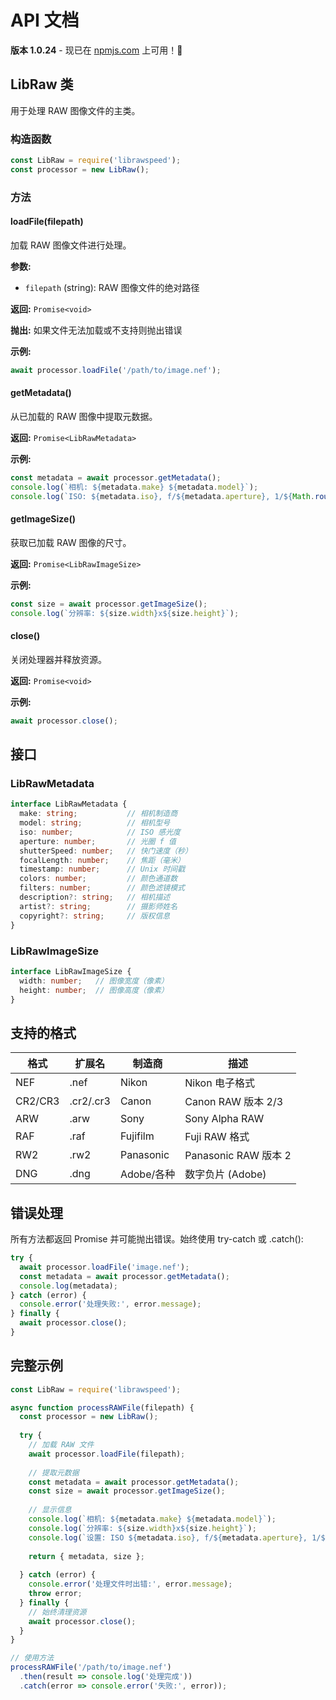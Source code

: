 # API 文档

**版本 1.0.24** - 现已在 [npmjs.com](https://www.npmjs.com/package/librawspeed) 上可用！🎉

## LibRaw 类

用于处理 RAW 图像文件的主类。

### 构造函数

```javascript
const LibRaw = require('librawspeed');
const processor = new LibRaw();
```

### 方法

#### loadFile(filepath)

加载 RAW 图像文件进行处理。

**参数:**
- `filepath` (string): RAW 图像文件的绝对路径

**返回:** `Promise<void>`

**抛出:** 如果文件无法加载或不支持则抛出错误

**示例:**
```javascript
await processor.loadFile('/path/to/image.nef');
```

#### getMetadata()

从已加载的 RAW 图像中提取元数据。

**返回:** `Promise<LibRawMetadata>`

**示例:**
```javascript
const metadata = await processor.getMetadata();
console.log(`相机: ${metadata.make} ${metadata.model}`);
console.log(`ISO: ${metadata.iso}, f/${metadata.aperture}, 1/${Math.round(1/metadata.shutterSpeed)}s`);
```

#### getImageSize()

获取已加载 RAW 图像的尺寸。

**返回:** `Promise<LibRawImageSize>`

**示例:**
```javascript
const size = await processor.getImageSize();
console.log(`分辨率: ${size.width}x${size.height}`);
```

#### close()

关闭处理器并释放资源。

**返回:** `Promise<void>`

**示例:**
```javascript
await processor.close();
```

## 接口

### LibRawMetadata

```typescript
interface LibRawMetadata {
  make: string;           // 相机制造商
  model: string;          // 相机型号  
  iso: number;            // ISO 感光度
  aperture: number;       // 光圈 f 值
  shutterSpeed: number;   // 快门速度（秒）
  focalLength: number;    // 焦距（毫米）
  timestamp: number;      // Unix 时间戳
  colors: number;         // 颜色通道数
  filters: number;        // 颜色滤镜模式
  description?: string;   // 相机描述
  artist?: string;        // 摄影师姓名
  copyright?: string;     // 版权信息
}
```

### LibRawImageSize

```typescript
interface LibRawImageSize {
  width: number;   // 图像宽度（像素）
  height: number;  // 图像高度（像素）
}
```

## 支持的格式

| 格式 | 扩展名 | 制造商 | 描述 |
|------|--------|--------|------|
| NEF  | .nef   | Nikon  | Nikon 电子格式 |
| CR2/CR3| .cr2/.cr3 | Canon | Canon RAW 版本 2/3 |
| ARW  | .arw   | Sony   | Sony Alpha RAW |
| RAF  | .raf   | Fujifilm | Fuji RAW 格式 |
| RW2  | .rw2   | Panasonic | Panasonic RAW 版本 2 |
| DNG  | .dng   | Adobe/各种 | 数字负片 (Adobe) |

## 错误处理

所有方法都返回 Promise 并可能抛出错误。始终使用 try-catch 或 .catch():

```javascript
try {
  await processor.loadFile('image.nef');
  const metadata = await processor.getMetadata();
  console.log(metadata);
} catch (error) {
  console.error('处理失败:', error.message);
} finally {
  await processor.close();
}
```

## 完整示例

```javascript
const LibRaw = require('librawspeed');

async function processRAWFile(filepath) {
  const processor = new LibRaw();
  
  try {
    // 加载 RAW 文件
    await processor.loadFile(filepath);
    
    // 提取元数据
    const metadata = await processor.getMetadata();
    const size = await processor.getImageSize();
    
    // 显示信息
    console.log(`相机: ${metadata.make} ${metadata.model}`);
    console.log(`分辨率: ${size.width}x${size.height}`);
    console.log(`设置: ISO ${metadata.iso}, f/${metadata.aperture}, 1/${Math.round(1/metadata.shutterSpeed)}s`);
    
    return { metadata, size };
    
  } catch (error) {
    console.error('处理文件时出错:', error.message);
    throw error;
  } finally {
    // 始终清理资源
    await processor.close();
  }
}

// 使用方法
processRAWFile('/path/to/image.nef')
  .then(result => console.log('处理完成'))
  .catch(error => console.error('失败:', error));
```
